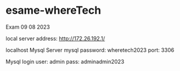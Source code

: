 # esame-whereTech
Exam 09 08 2023

local server address: http://172.26.192.1/

localhost Mysql Server
mysql password: wheretech2023
port: 3306

Mysql login
user: admin
pass: adminadmin2023
